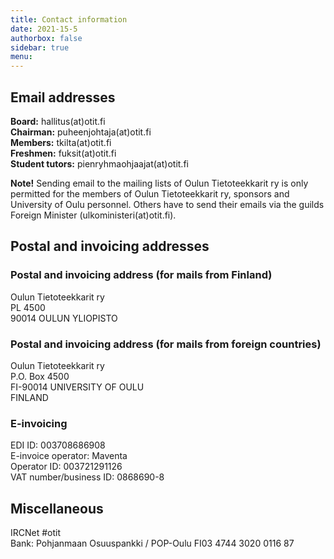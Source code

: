 ```yaml
---
title: Contact information
date: 2021-15-5
authorbox: false
sidebar: true
menu:
---
```


## Email addresses

**Board:** hallitus(at)otit.fi  
**Chairman:** puheenjohtaja(at)otit.fi  
**Members:** tkilta(at)otit.fi  
**Freshmen:** fuksit(at)otit.fi  
**Student tutors:** pienryhmaohjaajat(at)otit.fi

**Note!** Sending email to the mailing lists of Oulun Tietoteekkarit ry is only permitted for the members of Oulun Tietoteekkarit ry, sponsors and University of Oulu personnel. Others have to send their emails via the guilds Foreign Minister (ulkoministeri(at)otit.fi).

## Postal and invoicing addresses

### Postal and invoicing address (for mails from Finland)
Oulun Tietoteekkarit ry  
PL 4500  
90014 OULUN YLIOPISTO  

### Postal and invoicing address (for mails from foreign countries)
Oulun Tietoteekkarit ry  
P.O. Box 4500  
FI-90014 UNIVERSITY OF OULU  
FINLAND

### E-invoicing
EDI ID: 003708686908  
E-invoice operator: Maventa  
Operator ID: 003721291126  
VAT number/business ID: 0868690-8

## Miscellaneous

IRCNet #otit  
Bank: Pohjanmaan Osuuspankki / POP-Oulu FI03 4744 3020 0116 87
